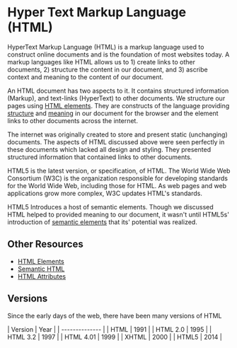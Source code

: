 # Hyper Text Markup Language (HTML)

HyperText Markup Language (HTML) is a markup language used to construct online documents and is the foundation of most websites today. A markup languages like HTML allows us to 1) create links to other documents, 2) structure the content in our document, and 3) ascribe context and meaning to the content of our document.

An HTML document has two aspects to it. It contains structured information (Markup), and text-links (HyperText) to other documents. We structure our pages using [HTML elements](#). They are constructs of the language providing [structure](#) and [meaning](#) in our document for the browser and the [<anchor>](#) element links to other documents across the internet.

The internet was originally created to store and present static (unchanging) documents. The aspects of HTML discussed above were seen perfectly in these documents which lacked all design and styling. They presented structured information that contained links to other documents.

HTML5 is the latest version, or specification, of HTML. The World Wide Web Consortium (W3C) is the organization responsible for developing standards for the World Wide Web, including those for HTML. As web pages and web applications grow more complex, W3C  updates HTML's standards.

HTML5 Introduces a host of semantic elements. Though we discussed HTML helped to provided meaning to our document, it wasn't until HTML5s' introduction of [semantic elements](#) that its' potential was realized.

## Other Resources

- [HTML Elements](#)
- [Semantic HTML](#)
- [HTML Attributes](#)

## Versions

Since the early days of the web, there have been many versions of HTML

| Version | Year |
| -------------- |
| HTML | 1991 |
| HTML 2.0 |	1995 |
| HTML 3.2 |	1997 |
| HTML 4.01 |	1999 |
| XHTML	| 2000 |
| HTML5	| 2014 |
